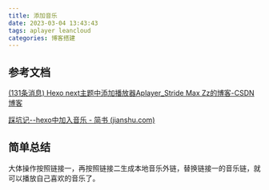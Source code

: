 ```yaml
---
title: 添加音乐
date: 2023-03-04 13:43:43
tags: aplayer leancloud
categories: 博客搭建
---
```


## 参考文档

[(131条消息) Hexo next主题中添加播放器Aplayer_Stride Max Zz的博客-CSDN博客](https://blog.csdn.net/qq_35324057/article/details/104124723?spm=1001.2101.3001.6650.3&utm_medium=distribute.pc_relevant.none-task-blog-2%7Edefault%7EESLANDING%7Edefault-3-104124723-blog-107868192.pc_relevant_landingrelevant&depth_1-utm_source=distribute.pc_relevant.none-task-blog-2%7Edefault%7EESLANDING%7Edefault-3-104124723-blog-107868192.pc_relevant_landingrelevant&utm_relevant_index=6)

[踩坑记--hexo中加入音乐 - 简书 (jianshu.com)](https://www.jianshu.com/p/3fb29cc7a00b)

## 简单总结

大体操作按照链接一，再按照链接二生成本地音乐外链，替换链接一的音乐链，就可以播放自己喜欢的音乐了。
